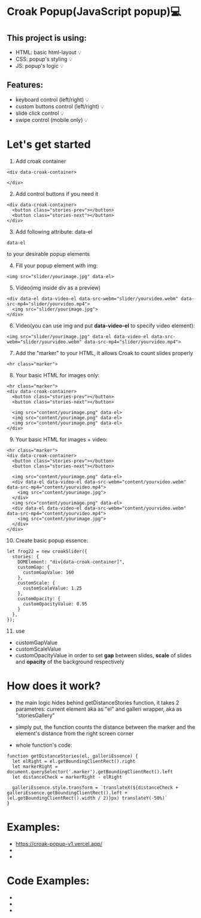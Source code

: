 # Croak Popup(JavaScript popup)💻

## This project is using:
- HTML: basic html-layout 💡
- CSS: popup's styling 💡
- JS: popup's logic 💡

## Features:
- keyboard control (left/right) 💡
- custom buttons control (left/right) 💡
- slide click control 💡
- swipe control (mobile only) 💡

# Let's get started

1. Add croak container
```
<div data-croak-container>

</div>
```

2. Add control buttons if you need it
```
<div data-croak-container>
  <button class="stories-prev"></button>
  <button class="stories-next"></button>
</div>
```

3. Add following attribute: data-el
```
data-el
```
to your desirable popup elements

4. Fill your popup element with img:
```
<img src="slider/yourimage.jpg" data-el>
```
5. Video(img inside div as a preview)
```
<div data-el data-video-el data-src-webm="slider/yourvideo.webm" data-src-mp4="slider/yourvideo.mp4">
  <img src="slider/yourimage.jpg">
</div>
```
6. Video(you can use img and put **data-video-el** to specify video element):
```
<img src="slider/yourimage.jpg" data-el data-video-el data-src-webm="slider/yourvideo.webm" data-src-mp4="slider/yourvideo.mp4">
```

7. Add the "marker" to your HTML, it allows Croak to count slides properly
```
<hr class="marker">
```

8. Your basic HTML for images only:
```
<hr class="marker">
<div data-croak-container>
  <button class="stories-prev"></button>
  <button class="stories-next"></button>

  <img src="content/yourimage.png" data-el>
  <img src="content/yourimage.png" data-el>
  <img src="content/yourimage.png" data-el>
</div>
```

9. Your basic HTML for images + video:
```
<hr class="marker">
<div data-croak-container>
  <button class="stories-prev"></button>
  <button class="stories-next"></button>

  <img src="content/yourimage.png" data-el>
  <div data-el data-video-el data-src-webm="content/yourvideo.webm" data-src-mp4="content/yourvideo.mp4">
    <img src="content/yourimage.jpg">
  </div>
  <img src="content/yourimage.png" data-el>
  <div data-el data-video-el data-src-webm="content/yourvideo.webm" data-src-mp4="content/yourvideo.mp4">
    <img src="content/yourimage.jpg">
  </div>
</div>
```

10. Create basic popup essence:
```
let frog22 = new croakSlider({
  stories: {
    DOMElement: "div[data-croak-container]",
    customGap: {
      customGapValue: 160
    },
    customScale: {
      customScaleValue: 1.25
    },
    customOpacity: {
      customOpacityValue: 0.95
    }
  },
});
```

11. use 
- customGapValue
- customScaleValue
- customOpacityValue 
in order to set **gap** between slides, **scale** of slides and **opacity** of the background respectively

# How does it work?

- the main logic hides behind getDistanceStories function, it takes 2 parametres: current element aka as "el"
and galleri wrapper, aka as "storiesGallery"
- simply put, the function counts the distance between the marker and the element's distance from the right screen corner

- whole function's code: 
```
function getDistanceStories(el, galleriEssence) {
  let elRight = el.getBoundingClientRect().right
  let markerRight = document.querySelector('.marker').getBoundingClientRect().left
  let distanceCheck = markerRight - elRight

  galleriEssence.style.transform = `translateX(${distanceCheck + galleriEssence.getBoundingClientRect().left + (el.getBoundingClientRect().width / 2)}px) translateY(-50%)`
}
```
# Examples:

- https://croak-popup-v1.vercel.app/
- 
- 

# Code Examples:

- 
- 
- 
